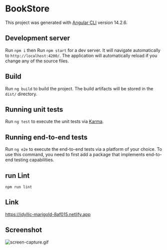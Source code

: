 # BookStore

This project was generated with [Angular CLI](https://github.com/angular/angular-cli) version 14.2.6.

## Development server

Run `npm i` then Run `npm start` for a dev server. It will navigate automatically to `http://localhost:4200/`. The application will automatically reload if you change any of the source files.

## Build

Run `ng build` to build the project. The build artifacts will be stored in the `dist/` directory.

## Running unit tests

Run `ng test` to execute the unit tests via [Karma](https://karma-runner.github.io).

## Running end-to-end tests

Run `ng e2e` to execute the end-to-end tests via a platform of your choice. To use this command, you need to first add a package that implements end-to-end testing capabilities.

## run Lint
`npm run lint`
## Link
https://idyllic-marigold-8af015.netlify.app
## Screenshot
![screen-capture.gif](screen-capture.gif)
